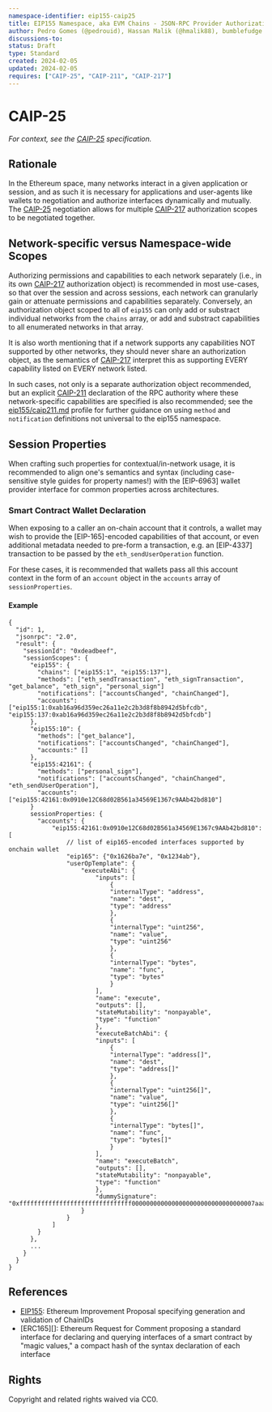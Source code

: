 ```yaml
---
namespace-identifier: eip155-caip25
title: EIP155 Namespace, aka EVM Chains - JSON-RPC Provider Authorization
author: Pedro Gomes (@pedrouid), Hassan Malik (@hmalik88), bumblefudge (@bumblefudge), Derek Rein (@arein), Kristof Gazso (@kristofgazso)
discussions-to: 
status: Draft
type: Standard
created: 2024-02-05
updated: 2024-02-05
requires: ["CAIP-25", "CAIP-211", "CAIP-217"]
---
```


# CAIP-25

_For context, see the [CAIP-25][] specification._

## Rationale

In the Ethereum space, many networks interact in a given application or session, and as such it is necessary for applications and user-agents like wallets to negotiation and authorize interfaces dynamically and mutually.
The [CAIP-25] negotiation allows for multiple [CAIP-217] authorization scopes to be negotiated together. 

## Network-specific versus Namespace-wide Scopes

Authorizing permissions and capabilities to each network separately (i.e., in its own [CAIP-217] authorization object) is recommended in most use-cases, so that over the session and across sessions, each network can granularly gain or attenuate permissions and capabilities separately. 
Conversely, an authorization object scoped to all of `eip155` can only add or substract individual networks from the `chains` array, or add and substract capabilities to all enumerated networks in that array.

It is also worth mentioning that if a network supports any capabilities NOT supported by other networks, they should never share an authorization object, as the semantics of [CAIP-217] interpret this as supporting EVERY capability listed on EVERY network listed.

In such cases, not only is a separate authorization object recommended, but an explicit [CAIP-211] declaration of the RPC authority where these network-specific capabilities are specified is also recommended;
see the [eip155/caip211.md](./caip211.md) profile for further guidance on using `method` and `notification` definitions not universal to the eip155 namespace.

## Session Properties

When crafting such properties for contextual/in-network usage, it is recommended to align one's semantics and syntax (including case-sensitive style guides for property names!) with the [EIP-6963] wallet provider interface for common properties across architectures.

### Smart Contract Wallet Declaration

When exposing to a caller an on-chain account that it controls, a wallet may wish to provide the [EIP-165]-encoded capabilities of that account, or even additional metadata needed to pre-form a transaction, e.g. an [EIP-4337] transaction to be passed by the `eth_sendUserOperation` function.

For these cases, it is recommended that wallets pass all this account context in the form of an `account` object in the `accounts` array of `sessionProperties`.

#### Example

```
{
  "id": 1,
  "jsonrpc": "2.0",
  "result": {
    "sessionId": "0xdeadbeef",
    "sessionScopes": {
      "eip155": {
        "chains": ["eip155:1", "eip155:137"],
        "methods": ["eth_sendTransaction", "eth_signTransaction", "get_balance", "eth_sign", "personal_sign"]
        "notifications": ["accountsChanged", "chainChanged"],
        "accounts": ["eip155:1:0xab16a96d359ec26a11e2c2b3d8f8b8942d5bfcdb", "eip155:137:0xab16a96d359ec26a11e2c2b3d8f8b8942d5bfcdb"]
      },
      "eip155:10": {
        "methods": ["get_balance"],
        "notifications": ["accountsChanged", "chainChanged"],
        "accounts:" []
      },
      "eip155:42161": {
        "methods": ["personal_sign"],
        "notifications": ["accountsChanged", "chainChanged", "eth_sendUserOperation"],
        "accounts":["eip155:42161:0x0910e12C68d02B561a34569E1367c9AAb42bd810"]
      }
      sessionProperties: {
        "accounts": {
            "eip155:42161:0x0910e12C68d02B561a34569E1367c9AAb42bd810": [
                // list of eip165-encoded interfaces supported by onchain wallet
                "eip165": {"0x1626ba7e", "0x1234ab"},
                "userOpTemplate": {
                    "executeAbi": {
                        "inputs": [
                            {
                            "internalType": "address",
                            "name": "dest",
                            "type": "address"
                            },
                            {
                            "internalType": "uint256",
                            "name": "value",
                            "type": "uint256"
                            },
                            {
                            "internalType": "bytes",
                            "name": "func",
                            "type": "bytes"
                            }
                        ],
                        "name": "execute",
                        "outputs": [],
                        "stateMutability": "nonpayable",
                        "type": "function"
                        },
                        "executeBatchAbi": {
                        "inputs": [
                            {
                            "internalType": "address[]",
                            "name": "dest",
                            "type": "address[]"
                            },
                            {
                            "internalType": "uint256[]",
                            "name": "value",
                            "type": "uint256[]"
                            },
                            {
                            "internalType": "bytes[]",
                            "name": "func",
                            "type": "bytes[]"
                            }
                        ],
                        "name": "executeBatch",
                        "outputs": [],
                        "stateMutability": "nonpayable",
                        "type": "function"
                        },
                        "dummySignature": "0xfffffffffffffffffffffffffffffff0000000000000000000000000000000007aaaaaaaaaaaaaaaaaaaaaaaaaaaaaaaaaaaaaaaaaaaaaaaaaaaaaaaaaaaaaaa1c"
                    }
                }
            ]
        }        
      },
      ...
    }
  }
}
```

## References

- [EIP155][]: Ethereum Improvement Proposal specifying generation and validation of ChainIDs
- [ERC165][]: Ethereum Request for Comment proposing a standard interface for declaring and querying interfaces of a smart contract by "magic values," a compact hash of the syntax declaration of each interface

[execution API]: https://github.com/ethereum/execution-apis?tab=readme-ov-file#execution-api-specification
[CAIP-2]: https://github.com/ChainAgnostic/CAIPs/blob/master/CAIPs/caip-2.md
[CAIP-10]: https://github.com/ChainAgnostic/CAIPs/blob/master/CAIPs/caip-10.md
[CAIP-19]: https://github.com/ChainAgnostic/CAIPs/blob/master/CAIPs/caip-19.md
[CAIP-25]: https://github.com/ChainAgnostic/CAIPs/blob/master/CAIPs/caip-25.md
[CAIP-211]: https://github.com/ChainAgnostic/CAIPs/blob/master/CAIPs/caip-211.md
[CAIP-217]: https://github.com/ChainAgnostic/CAIPs/blob/master/CAIPs/caip-217.md
[EIP]: https://eips.ethereum.org/EIPS/eip-1
[EIP155]: https://eips.ethereum.org/EIPS/eip-155
[EIP165]: https://eips.ethereum.org/EIPS/eip-165

## Rights

Copyright and related rights waived via CC0.
